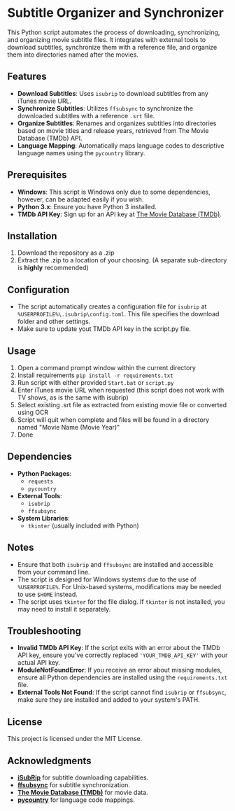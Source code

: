 # Subtitle Organizer and Synchronizer

This Python script automates the process of downloading, synchronizing, and organizing movie subtitle files. It integrates with external tools to download subtitles, synchronize them with a reference file, and organize them into directories named after the movies.



## Features

- **Download Subtitles**: Uses `isubrip` to download subtitles from any iTunes movie URL.
- **Synchronize Subtitles**: Utilizes `ffsubsync` to synchronize the downloaded subtitles with a reference `.srt` file.
- **Organize Subtitles**: Renames and organizes subtitles into directories based on movie titles and release years, retrieved from The Movie Database (TMDb) API.
- **Language Mapping**: Automatically maps language codes to descriptive language names using the `pycountry` library.


## Prerequisites

- **Windows**: This script is Windows only due to some dependencies, however, can be adapted easily if you wish.
- **Python 3.x**: Ensure you have Python 3 installed.
- **TMDb API Key**: Sign up for an API key at [The Movie Database (TMDb)](https://www.themoviedb.org/documentation/api).


## Installation

1. Download the repository as a .zip
2. Extract the .zip to a location of your choosing. (A separate sub-directory is **highly** recommended)


## Configuration

- The script automatically creates a configuration file for `isubrip` at `%USERPROFILE%\.isubrip\config.toml`. This file specifies the download folder and other settings.
- Make sure to update yout TMDb API key in the script.py file.



## Usage

1. Open a command prompt window within the current directory
2. Install requirements `pip install -r requirements.txt`
3. Run script with either provided `Start.bat` or `script.py`
4. Enter iTunes movie URL when requested (this script does not work with TV shows, as is the same with isubrip)
5. Select existing .srt file as extracted from existing movie file or converted using OCR
6. Script will quit when complete and files will be found in a directory named "Movie Name (Movie Year)"
7. Done


## Dependencies

-   **Python Packages**:
    -   `requests`
    -   `pycountry`
-   **External Tools**:
    -   `isubrip`
    -   `ffsubsync`
-   **System Libraries**:
    -   `tkinter` (usually included with Python)


## Notes

-   Ensure that both `isubrip` and `ffsubsync` are installed and accessible from your command line.
-   The script is designed for Windows systems due to the use of `%USERPROFILE%`. For Unix-based systems, modifications may be needed to use `$HOME` instead.
-   The script uses `tkinter` for the file dialog. If `tkinter` is not installed, you may need to install it separately.


## Troubleshooting

-   **Invalid TMDb API Key**: If the script exits with an error about the TMDb API key, ensure you've correctly replaced `'YOUR_TMDB_API_KEY'` with your actual API key.
-   **ModuleNotFoundError**: If you receive an error about missing modules, ensure all Python dependencies are installed using the `requirements.txt` file.
-   **External Tools Not Found**: If the script cannot find `isubrip` or `ffsubsync`, make sure they are installed and added to your system's PATH.


## License

This project is licensed under the MIT License.


## Acknowledgments

-   **[iSubRip](https://github.com/MichaelYochpaz/iSubRip)** for subtitle downloading capabilities.
-   **[ffsubsync](https://github.com/smacke/ffsubsync)** for subtitle synchronization.
-   **[The Movie Database (TMDb)](https://www.themoviedb.org/)** for movie data.
-   **[pycountry](https://pypi.org/project/pycountry/)** for language code mappings.
